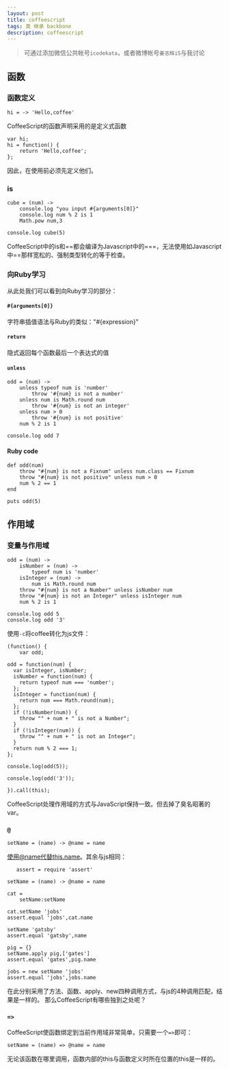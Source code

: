 ```yaml
---
layout: post
title: coffeescript
tags: 类 继承 backbone
description: coffeescript
---
```




> 可通过添加微信公共帐号`icodekata`，或者微博帐号`姜志辉iS`与我讨论

## 函数

### 函数定义

	hi = -> 'Hello,coffee'
	
CoffeeScript的函数声明采用的是定义式函数

	var hi;
	hi = function() {
    	return 'Hello,coffee';
    };
  	
因此，在使用前必须先定义他们。

### is

	cube = (num) ->
		console.log "you input #{arguments[0]}"
		console.log num % 2 is 1
		Math.pow num,3

	console.log cube(5)
	
CoffeeScript中的is和==都会编译为Javascript中的===，无法使用如Javascript中==那样宽松的、强制类型转化的等于检查。

### 向Ruby学习

从此处我们可以看到向Ruby学习的部分：

#### `#{arguments[0]}`

字符串插值语法与Ruby的类似："#{expression}"

#### `return`

隐式返回每个函数最后一个表达式的值

#### `unless`

	odd = (num) ->
		unless typeof num is 'number'
			throw '#{num} is not a number'
		unless num is Math.round num
			throw '#{num} is not an integer'
		unless num > 0
			throw '#{num} is not positive'
		num % 2 is 1

	console.log odd 7
	
#### Ruby code

	def odd(num)
		throw "#{num} is not a Fixnum" unless num.class == Fixnum
		throw "#{num} is not positive" unless num > 0
		num % 2 == 1
	end

	puts odd(5)
	
## 作用域

### 变量与作用域

	odd = (num) ->
		isNumber = (num) ->
			typeof num is 'number'
		isInteger = (num) ->
			num is Math.round num
		throw "#{num} is not a Number" unless isNumber num
		throw "#{num} is not an Integer" unless isInteger num
		num % 2 is 1

	console.log odd 5
	console.log odd '3'
	
使用`-c`将coffee转化为js文件：

  	(function() {
    	var odd;

    odd = function(num) {
      var isInteger, isNumber;
      isNumber = function(num) {
        return typeof num === 'number';
      };
      isInteger = function(num) {
        return num === Math.round(num);
      };
      if (!isNumber(num)) {
        throw "" + num + " is not a Number";
      }
      if (!isInteger(num)) {
        throw "" + num + " is not an Integer";
      }
      return num % 2 === 1;
    };

    console.log(odd(5));

    console.log(odd('3'));

  	}).call(this);
  	
CoffeeScript处理作用域的方式与JavaScript保持一致。但去掉了臭名昭著的var。

### `@`

	setName = (name) -> @name = name
	
使用@name代替this.name。其余与js相同：

       assert = require 'assert'

	setName = (name) -> @name = name

	cat = 
		setName:setName

	cat.setName 'jobs'
	assert.equal 'jobs',cat.name

	setName 'gatsby'
	assert.equal 'gatsby',name

	pig = {}
	setName.apply pig,['gates']
	assert.equal 'gates',pig.name

	jobs = new setName 'jobs'
	assert.equal 'jobs',jobs.name
	
在此分别采用了方法、函数、apply、new四种调用方式，与js的4种调用匹配，结果是一样的。
那么CoffeeScript有哪些独到之处呢？

### `=>`

CoffeeScript使函数绑定到当前作用域非常简单，只需要一个`=>`即可：

	setName = (name) => @name = name

无论该函数在哪里调用，函数内部的this与函数定义时所在位置的this是一样的。
